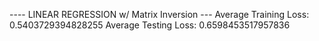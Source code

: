 ---- LINEAR REGRESSION w/ Matrix Inversion ---
Average Training Loss: 0.5403729394828255
Average Testing Loss: 0.6598453517957836
